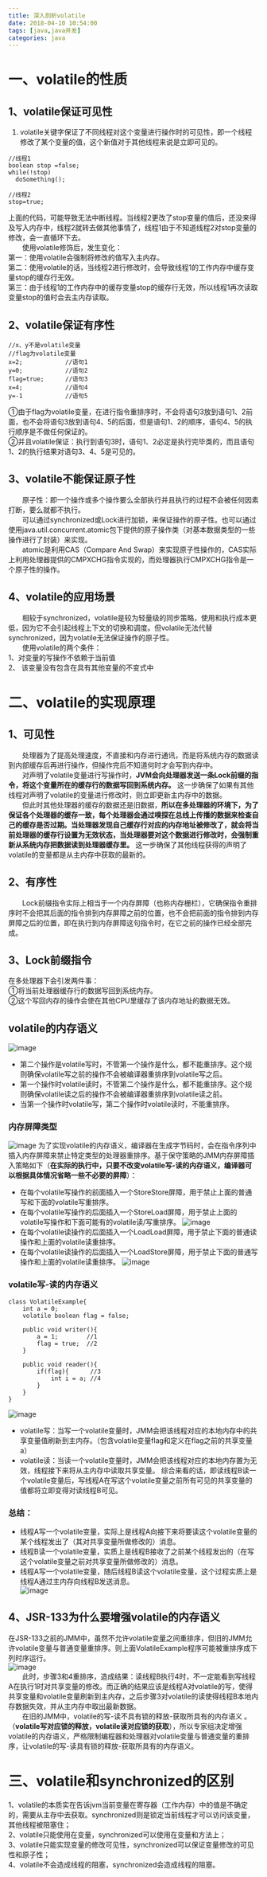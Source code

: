 ```yaml
---
title: 深入剖析volatile  
date: 2018-04-10 10:54:00  
tags: [java,java并发]    
categories: java  
---
```


# 一、volatile的性质 #
## 1、volatile保证可见性 ##
1. volatile关键字保证了不同线程对这个变量进行操作时的可见性，即一个线程修改了某个变量的值，这个新值对于其他线程来说是立即可见的。  
```  
//线程1
boolean stop =false;
while(!stop)
  doSomething();

//线程2
stop=true;  
```  
上面的代码，可能导致无法中断线程。当线程2更改了stop变量的值后，还没来得及写入内存中，线程2就转去做其他事情了，线程1由于不知道线程2对stop变量的修改，会一直循环下去。  
&emsp;&emsp;使用volatile修饰后，发生变化：  
第一：使用volatile会强制将修改的值写入主内存。  
第二：使用volatile的话，当线程2进行修改时，会导致线程1的工作内存中缓存变量stop的缓存行无效。  
第三：由于线程1的工作内存中的缓存变量stop的缓存行无效，所以线程1再次读取变量stop的值时会去主内存读取。  
## 2、volatile保证有序性  

```
//x、y不是volatile变量
//flag为volatile变量
x=2;            //语句1
y=0;            //语句2
flag=true;      //语句3
x=4;            //语句4
y=-1            //语句5
```
①由于flag为volatile变量，在进行指令重排序时，不会将语句3放到语句1、2前面，也不会将语句3放到语句4、5的后面，但是语句1、2的顺序，语句4、5的执行顺序是不做任何保证的。  
②并且volatile保证：执行到语句3时，语句1、2必定是执行完毕类的，而且语句1、2的执行结果对语句3、4、5是可见的。  

## 3、volatile不能保证原子性
&emsp;&emsp;原子性：即一个操作或多个操作要么全部执行并且执行的过程不会被任何因素打断，要么就都不执行。  
&emsp;&emsp;可以通过synchronized或Lock进行加锁，来保证操作的原子性。也可以通过使用java.util.concurrent.atomic包下提供的原子操作类（对基本数据类型的一些操作进行了封装）来实现。  
&emsp;&emsp;atomic是利用CAS（Compare And Swap）来实现原子性操作的，CAS实际上利用处理器提供的CMPXCHG指令实现的，而处理器执行CMPXCHG指令是一个原子性的操作。  

## 4、volatile的应用场景
&emsp;&emsp;相较于synchronized，volatile是较为轻量级的同步策略，使用和执行成本更低，因为它不会引起线程上下文的切换和调度。但volatile无法代替synchronized，因为volatile无法保证操作的原子性。  
&emsp;&emsp;使用volatile的两个条件：  
1、对变量的写操作不依赖于当前值  
2、 该变量没有包含在具有其他变量的不变式中  
<!-- more -->
# 二、volatile的实现原理
## 1、可见性
&emsp;&emsp;处理器为了提高处理速度，不直接和内存进行通讯，而是将系统内存的数据读到内部缓存后再进行操作，但操作完后不知道何时才会写到内存中。  
&emsp;&emsp;对声明了volatile变量进行写操作时，**JVM会向处理器发送一条Lock前缀的指令，将这个变量所在的缓存行的数据写回到系统内存。** 这一步确保了如果有其他线程对声明了volatile的变量进行修改时，则立即更新主内存中的数据。  
&emsp;&emsp;但此时其他处理器的缓存的数据还是旧数据，**所以在多处理器的环境下，为了保证各个处理器的缓存一致，每个处理器会通过嗅探在总线上传播的数据来检查自己的缓存是否过期。当处理器发现自己缓存行对应的内存地址被修改了，就会将当前处理器的缓存行设置为无效状态，当处理器要对这个数据进行修改时，会强制重新从系统内存把数据读到处理器缓存里。** 这一步确保了其他线程获得的声明了volatile的变量都是从主内存中获取的最新的。  
## 2、有序性
&emsp;&emsp;Lock前缀指令实际上相当于一个内存屏障（也称内存栅栏），它确保指令重排序时不会把其后面的指令排到内存屏障之前的位置，也不会把前面的指令排到内存屏障之后的位置，即在执行到内存屏障这句指令时，在它之前的操作已经全部完成。  

## 3、Lock前缀指令
在多处理器下会引发两件事：  
①将当前处理器缓存行的数据写回到系统内存。  
②这个写回内存的操作会使在其他CPU里缓存了该内存地址的数据无效。  
## volatile的内存语义
![image](http://osrmzp0jr.bkt.clouddn.com/%E5%B1%8F%E5%B9%95%E5%BF%AB%E7%85%A7%202018-04-10%20%E4%B8%8A%E5%8D%8810.32.06.png)
- 第二个操作是volatile写时，不管第一个操作是什么，都不能重排序。这个规则确保volatile写之前的操作不会被编译器重排序到volatile写之后。  
- 第一个操作时volatile读时，不管第二个操作是什么，都不能重排序。这个规则确保volatile读之后的操作不会被编译器重排序到volatile读之前。  
- 当第一个操作时volatile写，第二个操作时volatile读时，不能重排序。
### 内存屏障类型
![image](http://osrmzp0jr.bkt.clouddn.com/%E5%B1%8F%E5%B9%95%E5%BF%AB%E7%85%A7%202018-04-10%20%E4%B8%8A%E5%8D%8810.42.48.png)
为了实现volatile的内存语义，编译器在生成字节码时，会在指令序列中插入内存屏障来禁止特定类型的处理器重排序。基于保守策略的JMM内存屏障插入策略如下（**在实际的执行中，只要不改变volatile写-读的内存语义，编译器可以根据具体情况省略一些不必要的屏障**）：  
- 在每个volatile写操作的前面插入一个StoreStore屏障，用于禁止上面的普通写和下面的volatile写重排序。
- 在每个volatile写操作的后面插入一个StoreLoad屏障，用于禁止上面的volatile写操作和下面可能有的volatile读/写重排序。
![image](http://osrmzp0jr.bkt.clouddn.com/volatile%E5%86%99.png)
- 在每个volatile读操作的后面插入一个LoadLoad屏障，用于禁止下面的普通读操作和上面的volatile读重排序。
- 在每个volatile读操作的后面插入一个LoadStore屏障，用于禁止下面的普通写操作和上面的volatile读重排序。
![image](http://osrmzp0jr.bkt.clouddn.com/volatile%E8%AF%BB.png)

### volatile写-读的内存语义
```
class VolatileExample{
    int a = 0;
    volatile boolean flag = false;
    
    public void writer(){
        a = 1;        //1
        flag = true;  //2
    }
    
    public void reader(){
        if(flag){      //3
            int i = a; //4
        }
    }
}
```
![image](http://osrmzp0jr.bkt.clouddn.com/%E5%B1%8F%E5%B9%95%E5%BF%AB%E7%85%A7%202018-04-10%20%E4%B8%8A%E5%8D%889.48.12.png)
- volatile写：当写一个volatile变量时，JMM会把该线程对应的本地内存中的共享变量值刷新到主内存。（包含volatile变量flag和定义在flag之前的共享变量a）  
- volatile读：当读一个volatile变量时，JMM会把该线程对应的本地内存置为无效，线程接下来将从主内存中读取共享变量。
综合来看的话，即读线程B读一个volatile变量后，写线程A在写这个volatile变量之前所有可见的共享变量的值都将立即变得对读线程B可见。
### 总结：
- 线程A写一个volatile变量，实际上是线程A向接下来将要读这个volatile变量的某个线程发出了（其对共享变量所做修改的）消息。
- 线程B读一个volatile变量，实质上是线程B接收了之前某个线程发出的（在写这个volatile变量之前对共享变量所做修改的）消息。
- 线程A写一个volatile变量，随后线程B读这个volatile变量，这个过程实质上是线程A通过主内存向线程B发送消息。  
![image](http://osrmzp0jr.bkt.clouddn.com/%E5%B1%8F%E5%B9%95%E5%BF%AB%E7%85%A7%202018-04-10%20%E4%B8%8A%E5%8D%889.48.27.png)  

## 4、JSR-133为什么要增强volatile的内存语义
在JSR-133之前的JMM中，虽然不允许volatile变量之间重排序，但旧的JMM允许volatile变量与普通变量重排序。则上面VolatileExample程序可能被重排序成下列时序运行。  
![image](http://osrmzp0jr.bkt.clouddn.com/%E5%B1%8F%E5%B9%95%E5%BF%AB%E7%85%A7%202018-04-10%20%E4%B8%8A%E5%8D%8810.13.36.png)  
&emsp;&emsp;此时，步骤3和4重排序，造成结果：读线程B执行4时，不一定能看到写线程A在执行1时对共享变量的修改。而正确的结果应该是线程A对volatile的写，使得共享变量和volatile变量刷新到主内存，之后步骤3对volatile的读使得线程B本地内存数据失效，并从主内存中取出最新数据。  
&emsp;&emsp;在旧的JMM中，volatile的写-读不具有锁的释放-获取所具有的内存语义
。（**volatile写对应锁的释放，volatile读对应锁的获取**），所以专家组决定增强volatile的内存语义，严格限制编程器和处理器对volatile变量与普通变量的重排序，让volatile的写-读具有锁的释放-获取所具有的内存语义。  
# 三、volatile和synchronized的区别 #
1、volatile的本质实在告诉jvm当前变量在寄存器（工作内存）中的值是不确定的，需要从主存中去获取。synchronized则是锁定当前线程才可以访问该变量，其他线程被阻塞住；  
2、volatile只能使用在变量，synchronized可以使用在变量和方法上；  
3、volatile只能实现变量的修改可见性，synchronized可以保证变量修改的可见性和原子性；  
4、volatile不会造成线程的阻塞，synchronized会造成线程的阻塞。